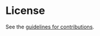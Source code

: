 # License

See the
[guidelines for contributions](https://github.com/7439henry/draft-hsyang-avtcore-rtp-haptics/blob/main/CONTRIBUTING.md).
